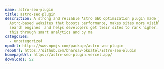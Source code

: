 ```yaml
---
name: astro-seo-plugin
title: astro-seo-plugin
description: A strong and reliable Astro SEO optimization plugin made just for
  Astro-based websites that boosts performance, makes sites more visible to
  search engines, and helps developers get their sites to rank higher. It does
  this through smart analytics and by ma
categories:
  - uncategorized
npmUrl: https://www.npmjs.com/package/astro-seo-plugin
repoUrl: https://github.com/bhargav-bkpatel/astro-seo-plugin
homepageUrl: https://astro-seo-plugin.vercel.app/
downloads: 52
---
```

